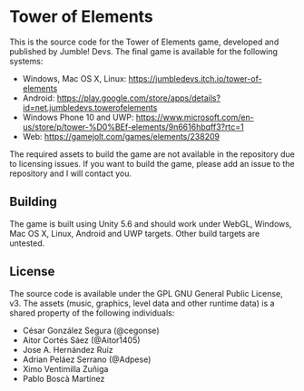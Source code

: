 # Tower of Elements

This is the source code for the Tower of Elements game, developed and published by Jumble! Devs. The final game is available for the following systems:

* Windows, Mac OS X, Linux: https://jumbledevs.itch.io/tower-of-elements
* Android: https://play.google.com/store/apps/details?id=net.jumbledevs.towerofelements
* Windows Phone 10 and UWP: https://www.microsoft.com/en-us/store/p/tower-%D0%BEf-elements/9n6616hbqff3?rtc=1
* Web: https://gamejolt.com/games/elements/238209

The required assets to build the game are not available in the repository due to licensing issues. If you want to build the game, please add an issue to the repository and I will contact you.

## Building

The game is built using Unity 5.6 and should work under WebGL, Windows, Mac OS X, Linux, Android and UWP targets. Other build targets are untested.

## License

The source code is available under the GPL GNU General Public License, v3. The assets (music, graphics, level data and other runtime data) is a shared property of the following individuals:

* César González Segura (@cegonse)
* Aitor Cortés Sáez (@Aitor1405)
* Jose A. Hernández Ruíz
* Adrian Peláez Serrano (@Adpese)
* Ximo Ventimilla Zuñiga
* Pablo Boscà Martínez
